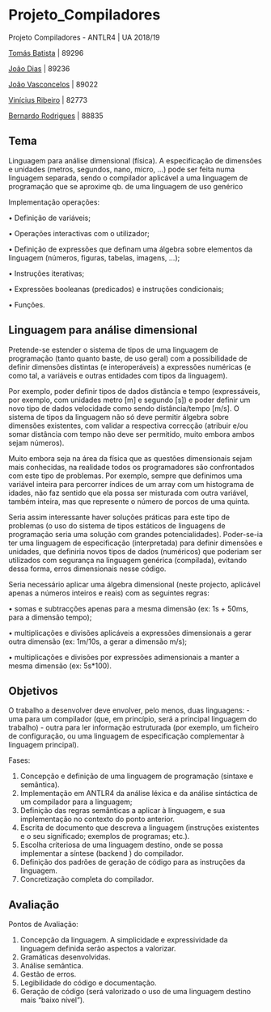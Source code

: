 # Projeto_Compiladores

Projeto Compiladores - ANTLR4 | UA 2018/19

[Tomás Batista](https://github.com/tomas99batista "Tomás Batista")		    | 89296

[João Dias](https://github.com/Diaj3 "João Dias")		        | 89236

[João Vasconcelos](https://github.com/joaopvasconcelos99 "João Vasconcelos") 	  | 89022

[Vinícius Ribeiro](https://github.com/viniciusbenite "Vinícius Ribeiro")  	  | 82773

[Bernardo Rodrigues](https://github.com/bernasrodrigues "Bernardo Rodrigues") 	| 88835


## Tema
Linguagem para análise dimensional (fı́sica). A especificação de dimensões e unidades (metros, segundos, nano, micro, ...) pode ser feita numa linguagem separada, sendo o compilador aplicável a uma linguagem de programação que se aproxime qb. de uma linguagem de uso genérico

Implementação operações:

• Definição de variáveis;

• Operações interactivas com o utilizador;

• Definição de expressões que definam uma álgebra sobre elementos da linguagem (números, figuras, tabelas, imagens, ...);

• Instruções iterativas;

• Expressões booleanas (predicados) e instruções condicionais;

• Funções.

## Linguagem para análise dimensional
Pretende-se estender o sistema de tipos de uma linguagem de programação (tanto quanto baste, de uso geral) com a possibilidade de definir dimensões distintas (e interoperáveis) a expressões numéricas (e como tal, a variáveis e outras entidades com tipos da linguagem).

Por exemplo, poder definir tipos de dados distância e tempo (expressáveis, por exemplo, com unidades metro [m] e segundo [s]) e poder definir um novo tipo de dados velocidade como sendo distância/tempo [m/s]. O sistema de tipos da linguagem não só deve permitir álgebra sobre dimensões existentes, com validar a respectiva correcção (atribuir e/ou somar distância com tempo não deve ser permitido, muito embora ambos sejam números).

Muito embora seja na área da fı́sica que as questões dimensionais sejam mais conhecidas, na realidade todos os programadores são confrontados com este tipo de problemas. Por exemplo, sempre que definimos uma variável inteira para percorrer ı́ndices de um array com um histograma de idades, não faz sentido que ela possa ser misturada com outra variável, também inteira, mas que represente o número de porcos de uma quinta.

Seria assim interessante haver soluções práticas para este tipo de problemas (o uso do sistema de tipos estáticos de linguagens de programação seria uma solução com grandes potencialidades).
Poder-se-ia ter uma linguagem de especificação (interpretada) para definir dimensões e unidades, que definiria novos tipos de dados (numéricos) que poderiam ser utilizados com segurança na linguagem genérica (compilada), evitando dessa forma, erros dimensionais nesse código.

Seria necessário aplicar uma álgebra dimensional (neste projecto, aplicável apenas a números inteiros e reais) com as seguintes regras:

• somas e subtracções apenas para a mesma dimensão (ex: 1s + 50ms, para a dimensão tempo);

• multiplicações e divisões aplicáveis a expressões dimensionais a gerar outra dimensão (ex: 1m/10s, a gerar a dimensão m/s);

• multiplicações e divisões por expressões adimensionais a manter a mesma dimensão (ex: 5s*100).


## Objetivos
O trabalho a desenvolver deve envolver, pelo menos, duas linguagens: 
    - uma para um compilador (que, em princı́pio, será a principal linguagem do trabalho)
    - outra para ler informação estruturada (por exemplo, um ficheiro de configuração, ou uma linguagem de especificação complementar à linguagem principal).

Fases:
1. Concepção e definição de uma linguagem de programação (sintaxe e semântica).
2. Implementação em ANTLR4 da análise léxica e da análise sintáctica de um compilador para a linguagem;
3. Definição das regras semânticas a aplicar à linguagem, e sua implementação no contexto do ponto anterior.
4. Escrita de documento que descreva a linguagem (instruções existentes e o seu significado; exemplos de programas; etc.).
5. Escolha criteriosa de uma linguagem destino, onde se possa implementar a sı́ntese (backend ) do compilador.
6. Definição dos padrões de geração de código para as instruções da linguagem.
7. Concretização completa do compilador.

## Avaliação
Pontos de Avaliação:
1. Concepção da linguagem. A simplicidade e expressividade da linguagem definida serão aspectos a valorizar.
2. Gramáticas desenvolvidas.
3. Análise semântica.
4. Gestão de erros.
5. Legibilidade do código e documentação.
6. Geração de código (será valorizado o uso de uma linguagem destino mais “baixo nı́vel”).
